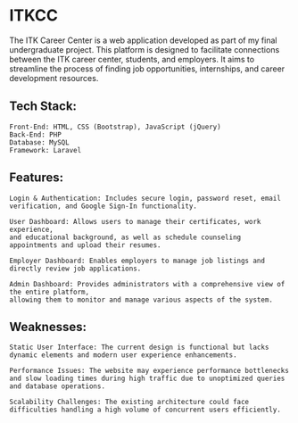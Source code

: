 # ITKCC

The ITK Career Center is a web application developed as part of my final undergraduate project. This platform is designed to facilitate connections between the ITK career center, students, and employers. It aims to streamline the process of finding job opportunities, internships, and career development resources.

## Tech Stack:
```
Front-End: HTML, CSS (Bootstrap), JavaScript (jQuery)
Back-End: PHP
Database: MySQL
Framework: Laravel
```
## Features:
```
Login & Authentication: Includes secure login, password reset, email verification, and Google Sign-In functionality.

User Dashboard: Allows users to manage their certificates, work experience,
and educational background, as well as schedule counseling appointments and upload their resumes.

Employer Dashboard: Enables employers to manage job listings and directly review job applications.

Admin Dashboard: Provides administrators with a comprehensive view of the entire platform,
allowing them to monitor and manage various aspects of the system.
```

## Weaknesses:
```
Static User Interface: The current design is functional but lacks dynamic elements and modern user experience enhancements.

Performance Issues: The website may experience performance bottlenecks and slow loading times during high traffic due to unoptimized queries and database operations.

Scalability Challenges: The existing architecture could face difficulties handling a high volume of concurrent users efficiently.
```
